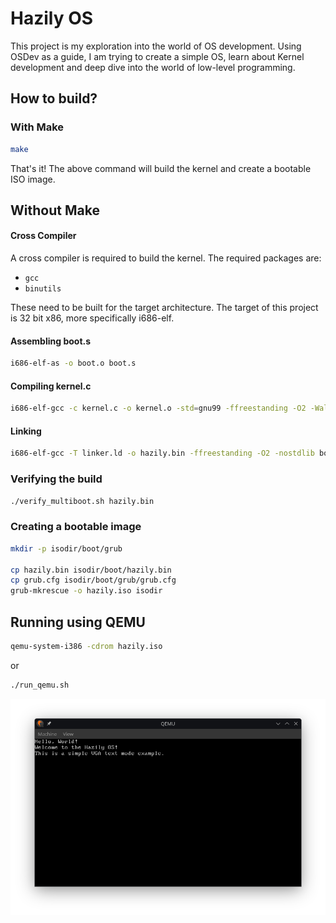 # Hazily OS
This project is my exploration into the world of OS development. Using OSDev as a guide, I am trying to create a simple OS, learn about Kernel development and deep dive into the world of low-level programming.

## How to build?
### With Make
```bash
make
```

That's it! The above command will build the kernel and create a bootable ISO image.

## Without Make
#### Cross Compiler
A cross compiler is required to build the kernel. The required packages are:
- `gcc`
- `binutils`

These need to be built for the target architecture. The target of this project is 32 bit x86, more specifically i686-elf.

#### Assembling boot.s
```bash
i686-elf-as -o boot.o boot.s
```


#### Compiling kernel.c
```bash
i686-elf-gcc -c kernel.c -o kernel.o -std=gnu99 -ffreestanding -O2 -Wall -Wextra
```

#### Linking
```bash
i686-elf-gcc -T linker.ld -o hazily.bin -ffreestanding -O2 -nostdlib boot.o kernel.o -lgcc
```

### Verifying the build
```bash
./verify_multiboot.sh hazily.bin
```

### Creating a bootable image
```bash
mkdir -p isodir/boot/grub

cp hazily.bin isodir/boot/hazily.bin
cp grub.cfg isodir/boot/grub/grub.cfg
grub-mkrescue -o hazily.iso isodir
```

## Running using QEMU
```bash
qemu-system-i386 -cdrom hazily.iso
```

or

```bash
./run_qemu.sh
```

![First Boot](./hazily_first_boot.png)
